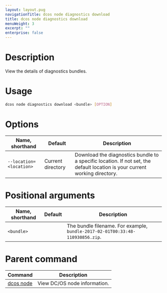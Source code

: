 ```yaml
---
layout: layout.pug
navigationTitle: dcos node diagnostics download
title: dcos node diagnostics download
menuWeight: 3
excerpt: ""
enterprise: false
---
```

<!-- This source repo for this topic is https://github.com/dcos/dcos-docs -->

# Description

View the details of diagnostics bundles.

# Usage

```bash
dcos node diagnostics download <bundle> [OPTION]
```

# Options

| Name, shorthand               | Default           | Description                                                                                                                 |
| ----------------------------- | ----------------- | --------------------------------------------------------------------------------------------------------------------------- |
| `--location=<location>` | Current directory | Download the diagnostics bundle to a specific location. If not set, the default location is your current working directory. |

# Positional arguments

| Name, shorthand  | Default | Description                                                                   |
| ---------------- | ------- | ----------------------------------------------------------------------------- |
| `<bundle>` |         | The bundle filename. For example, `bundle-2017-02-01T00:33:48-110930856.zip`. |

# Parent command

| Command                                             | Description                  |
| --------------------------------------------------- | ---------------------------- |
| [dcos node](/1.10/cli/command-reference/dcos-node/) | View DC/OS node information. |

<!-- # Examples -->
